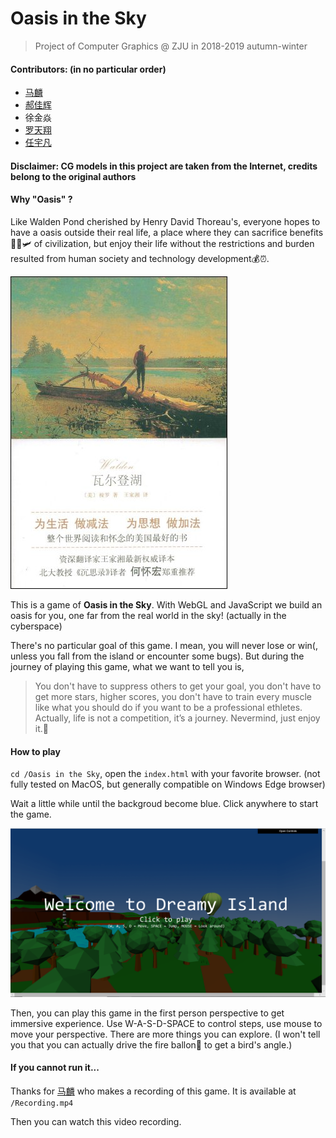 # Oasis in the Sky

> Project of Computer Graphics @ ZJU in 2018-2019 autumn-winter

#### Contributors: (in no particular order)

- [马麟](https://github.com/form2l1n)
- [郝佳辉](https://github.com/NonoHh)
- 徐金焱
- [罗天翔](https://github.com/TTXbai)
- [任宇凡](https://github.com/ryf1123/)

#### Disclaimer: CG models in this project are taken from the Internet, credits belong to the original authors

#### Why "Oasis" ?

Like Walden Pond cherished by Henry David Thoreau's, everyone hopes to have a oasis outside their real life, a place where they can sacrifice benefits🍔🍿🛩 of civilization, but enjoy their life without the restrictions and burden resulted from human society and technology development💰⏰. 

![img](assets/65_cover_m-20190701160901766.jpg)

This is a game of **Oasis in the Sky**. With WebGL and JavaScript we build an oasis for you, one far from the real world in the sky! (actually in the cyberspace)

There's no particular goal of this game. I mean, you will never lose or win(, unless you fall from the island or encounter some bugs). But during the journey of playing this game, what we want to tell you is,

> You don't have to suppress others to get your goal, you don't have to get more stars, higher scores, you don't have to train every muscle like what you should do if you want to be a professional ethletes. Actually, life is not a competition, it’s a journey. Nevermind, just enjoy it.🍺

#### How to play

`cd /Oasis in the Sky`, open the `index.html` with your favorite browser. (not fully tested on MacOS, but generally compatible on Windows Edge browser)

Wait a little while until the backgroud become blue. Click anywhere to start the game.

![image-20190701163753275](assets/image-20190701163753275.png)

Then, you can play this game in the first person perspective to get immersive experience. Use W-A-S-D-SPACE to control steps, use mouse to move your perspective. There are more things you can explore. (I won't tell you that you can actually drive the fire ballon🎈 to get a bird's angle.)

#### If you cannot run it...

Thanks for [马麟](https://github.com/form2l1n) who makes a recording of this game. It is available at `/Recording.mp4`

Then you can watch this video recording.





